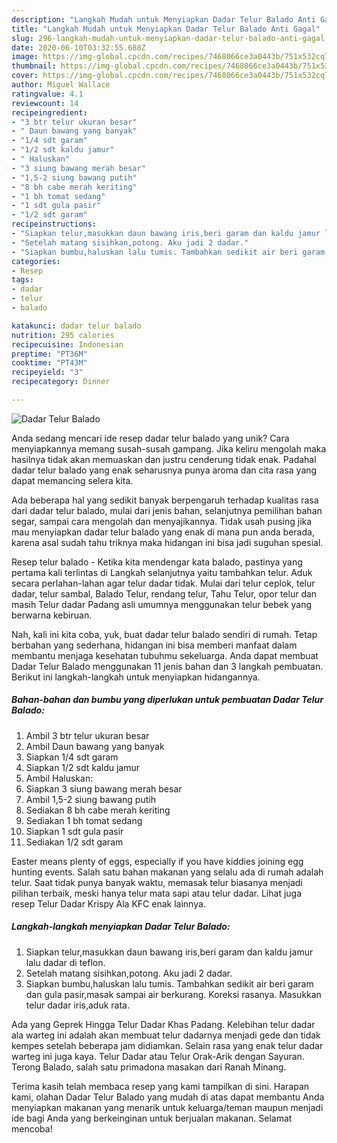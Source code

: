```yaml
---
description: "Langkah Mudah untuk Menyiapkan Dadar Telur Balado Anti Gagal"
title: "Langkah Mudah untuk Menyiapkan Dadar Telur Balado Anti Gagal"
slug: 296-langkah-mudah-untuk-menyiapkan-dadar-telur-balado-anti-gagal
date: 2020-06-10T03:32:55.688Z
image: https://img-global.cpcdn.com/recipes/7468066ce3a0443b/751x532cq70/dadar-telur-balado-foto-resep-utama.jpg
thumbnail: https://img-global.cpcdn.com/recipes/7468066ce3a0443b/751x532cq70/dadar-telur-balado-foto-resep-utama.jpg
cover: https://img-global.cpcdn.com/recipes/7468066ce3a0443b/751x532cq70/dadar-telur-balado-foto-resep-utama.jpg
author: Miguel Wallace
ratingvalue: 4.1
reviewcount: 14
recipeingredient:
- "3 btr telur ukuran besar"
- " Daun bawang yang banyak"
- "1/4 sdt garam"
- "1/2 sdt kaldu jamur"
- " Haluskan"
- "3 siung bawang merah besar"
- "1,5-2 siung bawang putih"
- "8 bh cabe merah keriting"
- "1 bh tomat sedang"
- "1 sdt gula pasir"
- "1/2 sdt garam"
recipeinstructions:
- "Siapkan telur,masukkan daun bawang iris,beri garam dan kaldu jamur lalu dadar di teflon."
- "Setelah matang sisihkan,potong. Aku jadi 2 dadar."
- "Siapkan bumbu,haluskan lalu tumis. Tambahkan sedikit air beri garam dan gula pasir,masak sampai air berkurang. Koreksi rasanya. Masukkan telur dadar iris,aduk rata."
categories:
- Resep
tags:
- dadar
- telur
- balado

katakunci: dadar telur balado 
nutrition: 295 calories
recipecuisine: Indonesian
preptime: "PT36M"
cooktime: "PT43M"
recipeyield: "3"
recipecategory: Dinner

---
```



![Dadar Telur Balado](https://img-global.cpcdn.com/recipes/7468066ce3a0443b/751x532cq70/dadar-telur-balado-foto-resep-utama.jpg)

Anda sedang mencari ide resep dadar telur balado yang unik? Cara menyiapkannya memang susah-susah gampang. Jika keliru mengolah maka hasilnya tidak akan memuaskan dan justru cenderung tidak enak. Padahal dadar telur balado yang enak seharusnya punya aroma dan cita rasa yang dapat memancing selera kita.

Ada beberapa hal yang sedikit banyak berpengaruh terhadap kualitas rasa dari dadar telur balado, mulai dari jenis bahan, selanjutnya pemilihan bahan segar, sampai cara mengolah dan menyajikannya. Tidak usah pusing jika mau menyiapkan dadar telur balado yang enak di mana pun anda berada, karena asal sudah tahu triknya maka hidangan ini bisa jadi suguhan spesial.

Resep telur balado - Ketika kita mendengar kata balado, pastinya yang pertama kali terlintas di Langkah selanjutnya yaitu tambahkan telur. Aduk secara perlahan-lahan agar telur dadar tidak. Mulai dari telur ceplok, telur dadar, telur sambal, Balado Telur, rendang telur, Tahu Telur, opor telur dan masih Telur dadar Padang asli umumnya menggunakan telur bebek yang berwarna kebiruan.


Nah, kali ini kita coba, yuk, buat dadar telur balado sendiri di rumah. Tetap berbahan yang sederhana, hidangan ini bisa memberi manfaat dalam membantu menjaga kesehatan tubuhmu sekeluarga. Anda dapat membuat Dadar Telur Balado menggunakan 11 jenis bahan dan 3 langkah pembuatan. Berikut ini langkah-langkah untuk menyiapkan hidangannya.

<!--inarticleads1-->

##### Bahan-bahan dan bumbu yang diperlukan untuk pembuatan Dadar Telur Balado:

1. Ambil 3 btr telur ukuran besar
1. Ambil  Daun bawang yang banyak
1. Siapkan 1/4 sdt garam
1. Siapkan 1/2 sdt kaldu jamur
1. Ambil  Haluskan:
1. Siapkan 3 siung bawang merah besar
1. Ambil 1,5-2 siung bawang putih
1. Sediakan 8 bh cabe merah keriting
1. Sediakan 1 bh tomat sedang
1. Siapkan 1 sdt gula pasir
1. Sediakan 1/2 sdt garam


Easter means plenty of eggs, especially if you have kiddies joining egg hunting events. Salah satu bahan makanan yang selalu ada di rumah adalah telur. Saat tidak punya banyak waktu, memasak telur biasanya menjadi pilihan terbaik, meski hanya telur mata sapi atau telur dadar. Lihat juga resep Telur Dadar Krispy Ala KFC enak lainnya. 

<!--inarticleads2-->

##### Langkah-langkah menyiapkan Dadar Telur Balado:

1. Siapkan telur,masukkan daun bawang iris,beri garam dan kaldu jamur lalu dadar di teflon.
1. Setelah matang sisihkan,potong. Aku jadi 2 dadar.
1. Siapkan bumbu,haluskan lalu tumis. Tambahkan sedikit air beri garam dan gula pasir,masak sampai air berkurang. Koreksi rasanya. Masukkan telur dadar iris,aduk rata.


Ada yang Geprek Hingga Telur Dadar Khas Padang. Kelebihan telur dadar ala warteg ini adalah akan membuat telur dadarnya menjadi gede dan tidak kempes setelah beberapa jam didiamkan. Selain rasa yang enak telur dadar warteg ini juga kaya. Telur Dadar atau Telur Orak-Arik dengan Sayuran. Terong Balado, salah satu primadona masakan dari Ranah Minang. 

Terima kasih telah membaca resep yang kami tampilkan di sini. Harapan kami, olahan Dadar Telur Balado yang mudah di atas dapat membantu Anda menyiapkan makanan yang menarik untuk keluarga/teman maupun menjadi ide bagi Anda yang berkeinginan untuk berjualan makanan. Selamat mencoba!
